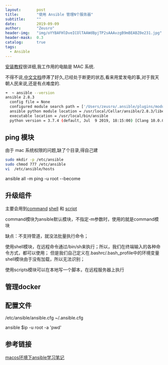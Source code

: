 ```yaml
---
layout:       post
title:        "使用 Ansible 管理N个服务器"
subtitle:     ""
date:         2019-09-09
author:       "Zeusro"
header-img:   "img/oYYBAFHlDveICOlTAAWdBpjTP2sAAAvzgB9mBEABZ0e231.jpg"
header-mask:  0.3
catalog:      true
tags:
  - Ansible
---
```


[安装教程](https://docs.ansible.com/ansible/latest/installation_guide/intro_installation.html)很详细,我工作用的电脑是 MAC 系统.

不得不说,[中文文档](https://ansible-tran.readthedocs.io/en/latest/docs/intro_getting_started.html)停滞了好久,已经处于断更的状态,看来用爱发电的事,对于我天朝人民来说,还是有点难度的.

```bash
➜  ~ ansible --version
ansible 2.8.3
  config file = None
  configured module search path = ['/Users/zeusro/.ansible/plugins/modules', '/usr/share/ansible/plugins/modules']
  ansible python module location = /usr/local/Cellar/ansible/2.8.3/libexec/lib/python3.7/site-packages/ansible
  executable location = /usr/local/bin/ansible
  python version = 3.7.4 (default, Jul  9 2019, 18:15:00) [Clang 10.0.0 (clang-1000.11.45.5)]
```  

## ping 模块

由于 mac 系统权限的问题,缺了个目录,得自己建

```bash
sudo mkdir -p /etc/ansible
sudo chmod 777 /etc/ansible
vi  /etc/ansible/hosts
```

ansible all -m ping -u root --become


## 升级组件

主要会用到[command]() [shell]() 和 [script](模块)

command模块为ansible默认模块，不指定-m参数时，使用的就是command模块

缺点：不支持管道，就没法批量执行命令；

使用shell模块，在远程命令通过/bin/sh来执行；所以，我们在终端输入的各种命令方式，都可以使用； 但是我们自己定义在.bashrc/.bash_profile中的环境变量shell模块由于没有加载，所以无法识别；

使用scripts模块可以在本地写一个脚本，在远程服务器上执行


## 管理docker

## 配置文件

/etc/ansible/ansible.cfg 
~/.ansible.cfg

ansible $ip  -u root  -a 'pwd'


## 参考链接

[macos环境下ansible学习笔记](https://www.jianshu.com/p/873975e0abb8)